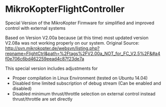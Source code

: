 # MikroKopterFlightController
Special Version of the MikroKopter Firmware for simplified and improved control with external systems

Based on Version V2.00a because (at this time) most updated version V2.08a was not working properly on our system.
Original Source: http://svn.mikrokopter.de/websvn/listing.php?repname=FlightCtrl&path=%2Ftags%2FV2.00a_NOT_for_FC_V2.5%2F&#a4f0e706c6bd462259eead4c87f23de7a

This special version includes adjustments for
* Proper compilation in Linux Environment (tested on Ubuntu 14.04)
* Disabled time limited subscription of debug stream (Can be enabled and disabled)
* Disabled minimum thrust/throttle selection on external control instead thrust/throttle are set directly
